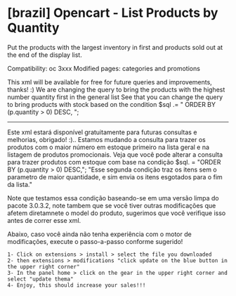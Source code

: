 # [brazil] Opencart - List Products by Quantity
Put the products with the largest inventory in first and products sold out at the end of the display list.

Compatibility: oc 3xxx
Modified pages: categories and promotions
	
  This xml will be available for free for future queries and improvements, thanks! :)
	We are changing the query to bring the products with the highest number quantity first in the general list
	See that you can change the query to bring products with stock based on the condition $sql .= " ORDER BY (p.quantity > 0) DESC, ";
  
  ---
  Este xml estará disponível gratuitamente para futuras consultas e melhorias, obrigado! :)..
  		Estamos mudando a consulta para trazer os produtos com o maior número em estoque primeiro na lista geral e na listagem de produtos promocionais.
  		Veja que você pode alterar a consulta para trazer produtos com estoque com base na condição $sql. = "ORDER BY (p.quantity > 0) DESC,";
  "Esse segunda condição traz os itens sem o parametro de maior quantidade, e sim envia os itens esgotados para o fim da lista."
  
  Note que testamos essa condição baseando-se em uma versão limpa do pacote 3.0.3.2, 
  note tambem que se você tiver outras modificações que afetem diretamnete o model do produto, sugerimos que você verifique isso antes de correr esse xml.
  
  Abaixo, caso você ainda não tenha experiência com o motor de modificações, execute o passo-a-passo conforme sugerido!
	
    1- Click on extensions > install > select the file you downloaded
    2- then extensions > modifications "click update on the blue button in the upper right corner"
    3- In the panel home > click on the gear in the upper right corner and select "update thema"
    4- Enjoy, this should increase your sales!!!
   
